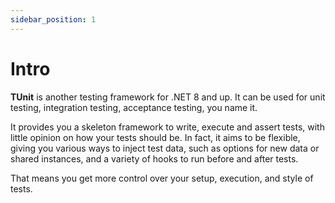 ```yaml
---
sidebar_position: 1
---
```


# Intro

**TUnit** is another testing framework for .NET 8 and up.
It can be used for unit testing, integration testing, acceptance testing, you name it.

It provides you a skeleton framework to write, execute and assert tests, with little opinion on how your tests should be. In fact, it aims to be flexible, giving you various ways to inject test data, such as options for new data or shared instances, and a variety of hooks to run before and after tests.

That means you get more control over your setup, execution, and style of tests.